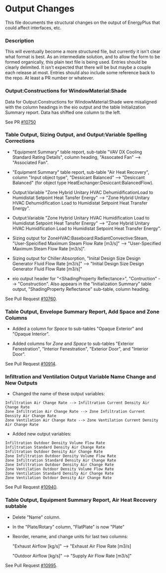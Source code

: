 Output Changes
==============

This file documents the structural changes on the output of EnergyPlus that could affect interfaces, etc.

### Description

This will eventually become a more structured file, but currently it isn't clear what format is best. As an intermediate solution, and to allow the form to be formed organically, this plain text file is being used. Entries should be clearly delimited. It isn't expected that there will be but maybe a couple each release at most. Entries should also include some reference back to the repo. At least a PR number or whatever.

### Output:Constructions for WindowMaterial:Shade
Data for Output:Constructions for WindowMaterial:Shade were misaligned with the column headings in the eio output and the table Initialization Summary report. Data has shifted one column to the left.

See PR [#10750](https://github.com/NREL/EnergyPlus/pull/10750)

### Table Output, Sizing Output, and Output:Variable Spelling Corrections
* "Equipment Summary" table report, sub-table "VAV DX Cooling Standard Rating Details", column heading, "Assocated Fan" --> "Associated Fan".

* "Equipment Summary" table report, sub-table "Air Heat Recovery", column "Input object type", "Dessicant Balanced" --> "Desiccant Balanced" (for object type HeatExchanger:Desiccant:BalancedFlow).

* Output:Variable "Zone Hybrid Unitary HVAC DehumidificationLoad to Humidistat Setpoint Heat Tansfer Energy" --> "Zone Hybrid Unitary HVAC Dehumidification Load to Humidistat Setpoint Heat Transfer Energy".

* Output:Variable "Zone Hybrid Unitary HVAC Humidification Load to Humidistat Setpoint Heat Tansfer Energy" --> "Zone Hybrid Unitary HVAC Humidification Load to Humidistat Setpoint Heat Transfer Energy".

* Sizing output for ZoneHVAC:Baseboard:RadiantConvective:Steam, "User-Speicified Maximum Steam Flow Rate [m3/s]" --> "User-Specified Maximum Steam Flow Rate [m3/s]".

* Sizing output for Chiller:Absorption, "Iniital Design Size Design Generator Fluid Flow Rate [m3/s]" --> "Initial Design Size Design Generator Fluid Flow Rate [m3/s]"

* eio output header for "\<ShadingProperty Reflectance\>", "Contruction" --> "Construction". Also appears in the "Initialization Summary" table output, "ShadingProperty Reflectance" sub-table, column heading.

See Pull Request [#10760](https://github.com/NREL/EnergyPlus/pull/10760).

### Table Output, Envelope Summary Report, Add Space and Zone Columns
* Added a column for *Space* to sub-tables "Opaque Exterior" and "Opaque Interior".

* Added columns for *Zone* and *Space* to sub-tables "Exterior Fenestration", "Interior Fenestration", "Exterior Door", and "Interior Door".

See Pull Request [#10914](https://github.com/NREL/EnergyPlus/pull/10914).

### Infiltration and Ventilation Output Variable Name Change and New Outputs
* Changed the name of these output variables:
```
Infiltration Air Change Rate --> Infiltration Current Density Air Change Rate
Zone Infiltration Air Change Rate --> Zone Infiltration Current Density Air Change Rate
Zone Ventilation Air Change Rate --> Zone Ventilation Current Density Air Change Rate
```

* Added new output variables:
```
Infiltration Outdoor Density Volume Flow Rate
Infiltration Standard Density Air Change Rate
Infiltration Outdoor Density Air Change Rate
Zone Infiltration Outdoor Density Volume Flow Rate
Zone Infiltration Standard Density Air Change Rate
Zone Infiltration Outdoor Density Air Change Rate
Zone Ventilation Outdoor Density Volume Flow Rate
Zone Ventilation Standard Density Air Change Rate
Zone Ventilation Outdoor Density Air Change Rate
```

See Pull Request [#10940](https://github.com/NREL/EnergyPlus/pull/10940).

### Table Output, Equipment Summary Report, Air Heat Recovery subtable
* Delete "Name" column.

* In the "Plate/Rotary" column, "FlatPlate" is now "Plate"

* Reorder, rename, and change units for last two columns:

    "Exhaust Airflow [kg/s]" --> "Exhaust Air Flow Rate [m3/s]
    
    "Outdoor Airflow [kg/s]" --> "Supply Air Flow Rate [m3/s]"

See Pull Request [#10995](https://github.com/NREL/EnergyPlus/pull/10995).

